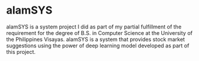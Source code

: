 # alamSYS
alamSYS is a system project I did as part of my partial fulfillment of the requirement for the degree of B.S. in Computer Science at the University of the Philippines Visayas. alamSYS is a system that provides stock market suggestions using the power of deep learning model developed as part of this project.

